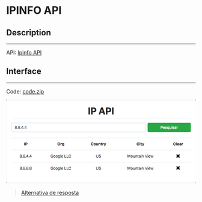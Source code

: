 # IPINFO API

## Description
---

API: [Ipinfo API](https://ipinfo.io/developers)

## Interface
---

Code: [code.zip](code.zip)

![](assets/layout.png)

> [Alternativa de resposta](code-response/)